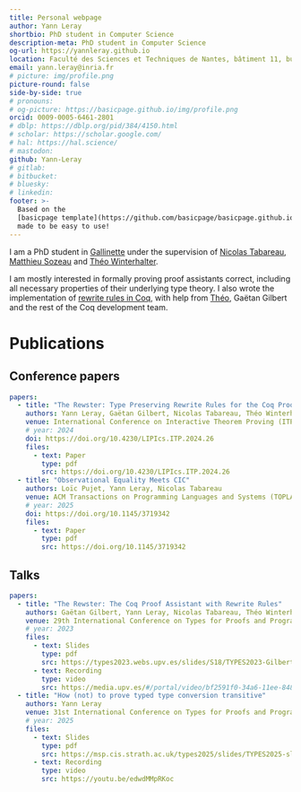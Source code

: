 ```yaml
---
title: Personal webpage
author: Yann Leray
shortbio: PhD student in Computer Science
description-meta: PhD student in Computer Science
og-url: https://yannleray.github.io
location: Faculté des Sciences et Techniques de Nantes, bâtiment 11, bureau 216
email: yann.leray@inria.fr
# picture: img/profile.png
picture-round: false
side-by-side: true
# pronouns: 
# og-picture: https://basicpage.github.io/img/profile.png
orcid: 0009-0005-6461-2801
# dblp: https://dblp.org/pid/384/4150.html
# scholar: https://scholar.google.com/
# hal: https://hal.science/
# mastodon: 
github: Yann-Leray
# gitlab: 
# bitbucket: 
# bluesky: 
# linkedin: 
footer: >-
  Based on the
  [basicpage template](https://github.com/basicpage/basicpage.github.io),
  made to be easy to use!
---
```


I am a PhD student in [Gallinette](https://gallinette.gitlabpages.inria.fr/website/) under the supervision of [Nicolas Tabareau](https://tabareau.fr), [Matthieu Sozeau](https://mattam.org) and [Théo Winterhalter](https://theowinterhalter.github.io).

I am mostly interested in formally proving proof assistants correct, including all necessary properties of their underlying type theory.
I also wrote the implementation of [rewrite rules in Coq](https://coq.inria.fr/refman/addendum/rewrite-rules.html), with help from [Théo](https://theowinterhalter.github.io), Gaëtan Gilbert and the rest of the Coq development team.


# Publications

## Conference papers

``` yaml {.papers}
papers:
  - title: "The Rewster: Type Preserving Rewrite Rules for the Coq Proof Assistant"
    authors: Yann Leray, Gaëtan Gilbert, Nicolas Tabareau, Théo Winterhalter
    venue: International Conference on Interactive Theorem Proving (ITP 2024)
    # year: 2024
    doi: https://doi.org/10.4230/LIPIcs.ITP.2024.26
    files:
      - text: Paper
        type: pdf
        src: https://doi.org/10.4230/LIPIcs.ITP.2024.26
  - title: "Observational Equality Meets CIC"
    authors: Loïc Pujet, Yann Leray, Nicolas Tabareau
    venue: ACM Transactions on Programming Languages and Systems (TOPLAS 2025)
    # year: 2025
    doi: https://doi.org/10.1145/3719342
    files:
      - text: Paper
        type: pdf
        src: https://doi.org/10.1145/3719342
```

## Talks

``` yaml {.papers}
papers:
  - title: "The Rewster: The Coq Proof Assistant with Rewrite Rules"
    authors: Gaëtan Gilbert, Yann Leray, Nicolas Tabareau, Théo Winterhalter
    venue: 29th International Conference on Types for Proofs and Programs (TYPES 2023)
    # year: 2023
    files:
      - text: Slides
        type: pdf
        src: https://types2023.webs.upv.es/slides/S18/TYPES2023-Gilbert-Leray-Tabareau-Winterhalter.pdf
      - text: Recording
        type: video
        src: https://media.upv.es/#/portal/video/bf2591f0-34a6-11ee-8485-f133f82f8945
  - title: "How (not) to prove typed type conversion transitive"
    authors: Yann Leray
    venue: 31st International Conference on Types for Proofs and Programs (TYPES 2025)
    # year: 2025
    files:
      - text: Slides
        type: pdf
        src: https://msp.cis.strath.ac.uk/types2025/slides/TYPES2025-slides78.pdf
      - text: Recording
        type: video
        src: https://youtu.be/edwdMMpRKoc
```
<!-- 
# Education

- PhD (ongoing)
- [ENS](https://www.ens.psl.eu) including the [MPRI](https://wikimpri.dptinfo.ens-cachan.fr/doku.php) masters degree -->

<!-- # Teaching -->

<!-- - I monitor the practical sessions for Nantes Université's course on functional programming -->
